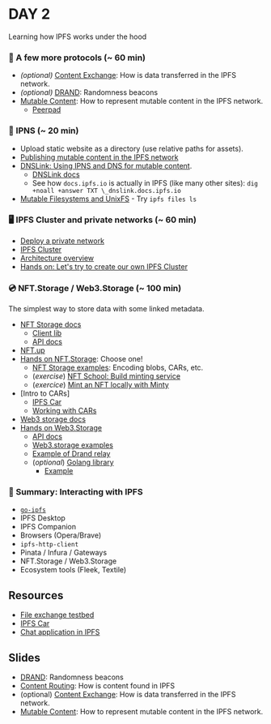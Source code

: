 # DAY 2
Learning how IPFS works under the hood

### 🚀 A few more protocols (~ 60 min)
- _(optional)_ [Content Exchange](https://docs.google.com/presentation/d/1VqduQ6bWMV_R9CQCd86vs1Ozw4WnA3bdO-h-wWilf_0/edit#slide=id.gca3c208903_0_0): How is data transferred in the IPFS network.
- _(optional)_ [DRAND](https://docs.google.com/presentation/d/1xDU1a7P_BkMhy-AkgOz0zDGqsGsE7HKx2bfwlzZ5fWc/edit): Randomness beacons
- [Mutable Content](https://docs.google.com/presentation/d/1M63MpZYBBUpN8gvvWjbuPjaeny3aFBb5Hdzx-mr2yIw/edit#slide=id.gcad439d6ee_0_346): How to represent mutable content in the IPFS network.
  - [Peerpad](https://peerpad.net)

### 📛 IPNS (~ 20 min)
- Upload static website as a directory (use relative paths for assets).
- [Publishing mutable content in the IPFS network](./ipns)
- [DNSLink: Using IPNS and DNS for mutable content](https://dnslink.io).
  - [DNSLink docs](https://docs.ipfs.tech/concepts/dnslink/#publish-content-path)
  - See how `docs.ipfs.io` is actually in IPFS (like many other sites): `dig +noall +answer TXT \_dnslink.docs.ipfs.io`
- [Mutable Filesystems and UnixFS](https://docs.ipfs.io/concepts/file-systems/#mutable-file-system-mfs)
        - Try `ipfs files ls`

### 🖥️ IPFS Cluster and private networks (~ 60 min)
- [Deploy a private network](./private_network.md)
- [IPFS Cluster](https://cluster.ipfs.io)
- [Architecture overview](https://cluster.ipfs.io/documentation/deployment/architecture/)
- [Hands on: Let's try to create our own IPFS Cluster](./ipfs_cluster.md)

### 💿 NFT.Storage / Web3.Storage (~ 100 min)
The simplest way to store data with some linked metadata.
- [NFT Storage docs](https://nft.storage/#docs)
  - [Client lib](https://nftstorage.github.io/nft.storage/client/)
  - [API docs](https://nft.storage/api-docs/)
- [NFT.up](https://nft.storage/docs/how-to/nftup/)
- [Hands on NFT.Storage](./nft_storage): Choose one!
  - [NFT Storage examples](https://github.com/nftstorage/nft.storage/tree/main/packages/client/examples/node.js): Encoding blobs, CARs, etc.
  - (_exercise_) [NFT School: Build minting service](https://nftschool.dev/tutorial/minting-service/)
  - (_exercice_) [Mint an NFT locally with Minty](https://docs.ipfs.io/how-to/mint-nfts-with-ipfs/#minty)
- [Intro to CARs]
  - [IPFS Car](https://car.ipfs.io/)
  - [Working with CARs](·/cars.md)
- [Web3 storage docs](https://docs.web3.storage/examples/getting-started)
- [Hands on Web3.Storage](./web_storage)
  - [API docs](https://docs.web3.storage/reference/http-api/#tag/Web3.Storage-HTTP-API)
  - [Web3.storage examples](https://github.com/web3-storage/web3.storage/tree/main/packages/client/examples/node.js)
  - [Example of Drand relay](https://github.com/alanshaw/drand-relay-w3s)
  - (_optional_) [Golang library](https://pkg.go.dev/github.com/web3-storage/go-w3s-client#Client)
    - [Example](https://github.com/web3-storage/go-w3s-client/tree/main/example)

### 📓 Summary: Interacting with IPFS
- [`go-ipfs`](https://github.com/ipfs/go-ipfs/)
- IPFS Desktop
- IPFS Companion
- Browsers (Opera/Brave)
- `ipfs-http-client`
- Pinata / Infura / Gateways
- NFT.Storage / Web3.Storage
- Ecosystem tools (Fleek, Textile)



## Resources
- [File exchange testbed](https://github.com/protocol/beyond-bitswap/tree/develop/probe) 
- [IPFS Car](https://car.ipfs.io/)
- [Chat application in IPFS](https://blog.ipfs.io/2021-06-10-guide-to-ipfs-connectivity-in-browsers/)

## Slides
- [DRAND](https://docs.google.com/presentation/d/1xDU1a7P_BkMhy-AkgOz0zDGqsGsE7HKx2bfwlzZ5fWc/edit): Randomness beacons
- [Content Routing](https://docs.google.com/presentation/d/15kzc0rEgOmFTKfcY17E6sjxRDGyqGt760wLTonTtomc/edit#slide=id.gca91fcfd49_0_0): How is content found in IPFS
- (optional) [Content Exchange](https://docs.google.com/presentation/d/1VqduQ6bWMV_R9CQCd86vs1Ozw4WnA3bdO-h-wWilf_0/edit#slide=id.gca3c208903_0_0): How is data transferred in the IPFS network.
- [Mutable Content](https://docs.google.com/presentation/d/1M63MpZYBBUpN8gvvWjbuPjaeny3aFBb5Hdzx-mr2yIw/edit#slide=id.gcad439d6ee_0_346): How to represent mutable content in the IPFS network.



